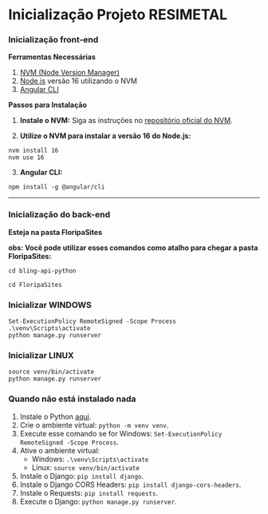 # Inicialização Projeto RESIMETAL

### Inicialização front-end

**Ferramentas Necessárias**

1. [NVM (Node Version Manager)](https://github.com/nvm-sh/nvm#installing-and-updating)
2. [Node.js](https://nodejs.org/) versão 16 utilizando o NVM
3. [Angular CLI](https://angular.io/cli)

**Passos para Instalação**

1. **Instale o NVM:**
   Siga as instruções no [repositório oficial do NVM](https://github.com/nvm-sh/nvm#installing-and-updating).

2. **Utilize o NVM para instalar a versão 16 do Node.js:**

```
nvm install 16
nvm use 16
```

3. **Angular CLI:**
```
npm install -g @angular/cli
```

***


### Inicialização do back-end

**Esteja na pasta FloripaSites**

**obs: Você pode utilizar esses comandos como atalho para chegar a pasta FloripaSites:**

~~~
cd bling-api-python

cd FloripaSites
~~~


### Inicializar WINDOWS

~~~
​Set-ExecutionPolicy RemoteSigned -Scope Process
.\venv\Scripts\activate
python manage.py runserver
~~~

### Inicializar LINUX

~~~
source venv/bin/activate
python manage.py runserver
~~~

### Quando não está instalado nada

1. Instale o Python [aqui](https://www.python.org/downloads).
2. Crie o ambiente virtual: `python -m venv venv`.
3. Execute esse comando se for Windows: `Set-ExecutionPolicy RemoteSigned -Scope Process`.
4. Ative o ambiente virtual:
   - Windows: `.\venv\Scripts\activate`
   - Linux: `source venv/bin/activate`
5. Instale o Django: `pip install django`.
6. Instale o Django CORS Headers: `pip install django-cors-headers`.
7. Instale o Requests: `pip install requests`.
8. Execute o Django: `python manage.py runserver`.
